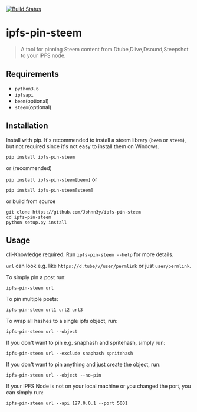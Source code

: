 [![Build Status](https://travis-ci.org/Johnn3y/ipfs-pin-steem.svg?branch=steem)](https://travis-ci.org/Johnn3y/ipfs-pin-steem)


# ipfs-pin-steem

> A tool for pinning Steem content from Dtube,Dlive,Dsound,Steepshot to your IPFS node.


## Requirements
* `python3.6`
* `ipfsapi`
* `beem`(optional)
* `steem`(optional)

## Installation
Install with pip.
It's recommended to install a steem library (`beem` or `steem`), but not required since it's not easy to install them on Windows.

```
pip install ipfs-pin-steem
```

or (recommended)

`pip install ipfs-pin-steem[beem]` or 

`pip install ipfs-pin-steem[steem]`

or build from source

```
git clone https://github.com/Johnn3y/ipfs-pin-steem
cd ipfs-pin-steem
python setup.py install
```

## Usage
cli-Knowledge required. Run `ipfs-pin-steem --help` for more details. 

`url` can look e.g. like `https://d.tube/v/user/permlink` or just `user/permlink`.


To simply pin a post run:

```
ipfs-pin-steem url
```
To pin multiple posts:

```
ipfs-pin-steem url1 url2 url3
```

To wrap all hashes to a single ipfs object, run:

```
ipfs-pin-steem url --object
```

If you don't want to pin e.g. snaphash and spritehash, simply run:

```
ipfs-pin-steem url --exclude snaphash spritehash
```

If you don't want to pin anything and just create the object, run:

```
ipfs-pin-steem url --object --no-pin
```


If your IPFS Node is not on your local machine or you changed the port, you can simply run:

```
ipfs-pin-steem url --api 127.0.0.1 --port 5001
```
